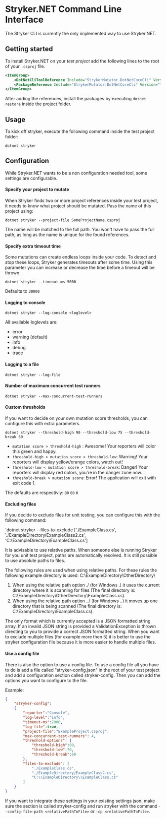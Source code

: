 # Stryker.NET Command Line Interface
The Stryker CLI is currently the only implemented way to use Stryker.NET. 

## Getting started
To install Stryker.NET on your *test project* add the following lines to the root of your `.csproj` file.

``` XML
<ItemGroup>
    <DotNetCliToolReference Include="StrykerMutator.DotNetCoreCli" Version="*" />
    <PackageReference Include="StrykerMutator.DotNetCoreCli" Version="*" />
</ItemGroup>
```

After adding the references, install the packages by executing `dotnet restore` inside the project folder.

## Usage
To kick off stryker, execute the following command inside the test project folder:

`dotnet stryker`

## Configuration
While Stryker.NET wants to be a non configuration needed tool, some settings are configurable.

#### Specify your project to mutate
When Stryker finds two or more project references inside your test project, it needs to know what project should be mutated. Pass the name of this project using:

`dotnet stryker --project-file SomeProjectName.csproj`

The name will be matched to the full path. You won't have to pass the full path, as long as the name is unique for the found references.

#### Specify extra timeout time
Some mutations can create endless loops inside your code. To detect and stop these loops, Stryker generates timeouts after some time. Using this parameter you can increase or decrease the time before a timeout will be thrown.

`dotnet stryker --timeout-ms 5000`

Defaults to `30000`

#### Logging to console

`dotnet stryker --log-console <loglevel>`

All available loglevels are:
* error
* warning (default)
* info
* debug
* trace

#### Logging to a file

`dotnet stryker --log-file`

#### Number of maximum concurrent test runners  

`dotnet stryker --max-concurrent-test-runners`


#### Custom thresholds
If you want to decide on your own mutation score thresholds, you can configure this with extra parameters.

`dotnet stryker --threshold-high 90 --threshold-low 75 --threshold-break 50  `

- `mutation score > threshold-high` : Awesome! Your reporters will color this green and happy.
- `threshold-high > mutation score > threshold-low`: Warning! Your reporters will display yellow/orange colors, watch out!
- `threshold-low < mutation score > threshold-break`: Danger! Your reporters will display red colors, you're in the danger zone now.
- `threshold-break > mutation score`: Error! The application will exit with exit code 1.

The defaults are respectivly: `80` `60` `0`

#### Excluding files
If you decide to exclude files for unit testing, you can configure this with the following command:

`dotnet stryker --files-to-exclude ['./ExampleClass.cs', './ExampleDirectory/ExampleClass2.cs', 'C:\ExampleDirectory\ExampleClass.cs']

It is advisable to use relative paths. When someone else is running Stryker for you unit test project, paths are automatically resolved. It is still possible to use absolute paths to files.

The following rules are used when using relative paths. For these rules the following example directory is used: C:\ExampleDirectory\OtherDirectory\

1. When using the relative path option ./ (for Windows .\) it uses the current directory where it is scanning for files (The final directory is: C:\ExampleDirectory\OtherDirectory\ExampleClass.cs).
2. When using the relative path option ../ (for Windows ..\) it moves up one directory that is being scanned (The final directory is: C:\ExampleDirectory\ExampleClass.cs).

The only format which is currently accepted is a JSON formatted string array. If an invalid JSON string is provided a ValidationException is thrown directing to you to provide a correct JSON formatted string. 
When you want to exclude multiple files (for example more then 5) it is better to use the stryker configuration file because it is more easier to handle multiple files.

#### Use a config file
There is also the option to use a config file. To use a config file all you have to do is add a file called "stryker-config.json" in the root of your test project and add a configuration section called stryker-config. Then you can add the options you want to configure to the file.

Example:
```json
{
    "stryker-config":
    {
        "reporter":"Console",
        "log-level":"info",
        "timeout-ms":2000,
        "log-file":true,
        "project-file":"ExampleProject.csproj",
        "max-concurrent-test-runners": 4,
        "threshold-options": {
            "threshold-high":80,
            "threshold-low":70,
            "threshold-break":60
        },
        "files-to-exclude": [
            "./ExampleClass.cs",
			"./ExampleDirectory/ExampleClass2.cs",
			"C:\\ExampleDirectory\\ExampleClass.cs"
        ]
    }
}
```

If you want to integrate these settings in your existing settings json, make sure the section is called stryker-config and run stryker with the command `--config-file-path <relativePathToFile>` or `-cp <relativePathToFile>`.
